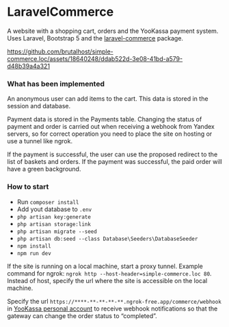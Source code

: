 # LaravelCommerce
A website with a shopping cart, orders and the YooKassa payment system. Uses Laravel, Bootstrap 5 and the [laravel-commerce](https://github.com/Yiddishe-Kop/laravel-commerce) package.

https://github.com/brutalhost/simple-commerce.loc/assets/18640248/ddab522d-3e08-41bd-a579-d48b39a4a321

### What has been implemented
An anonymous user can add items to the cart. This data is stored in the session and database.

Payment data is stored in the Payments table. Changing the status of payment and order is carried out when receiving a webhook from Yandex servers, so for correct operation you need to place the site on hosting or use a tunnel like ngrok.

If the payment is successful, the user can use the proposed redirect to the list of baskets and orders. If the payment was successful, the paid order will have a green background.

### How to start
-   Run  `composer install`
-   Add yout database to  `.env`
-   `php artisan key:generate`
-   `php artisan storage:link`
-   `php artisan migrate --seed`
-   `php artisan db:seed --class Database\Seeders\DatabaseSeeder`
-   `npm install`
-   `npm run dev`


If the site is running on a local machine, start a proxy tunnel. Example command for ngrok: ```ngrok http --host-header=simple-commerce.loc 80```. Instead of host, specify the url where the site is accessible on the local machine.

Specify the url ```https://****-**-**-**-**.ngrok-free.app/commerce/webhook``` in [YooKassa personal account](https://yookassa.ru/my/merchant/integration/http-notifications) to receive webhook notifications so that the gateway can change the order status to “completed”.
